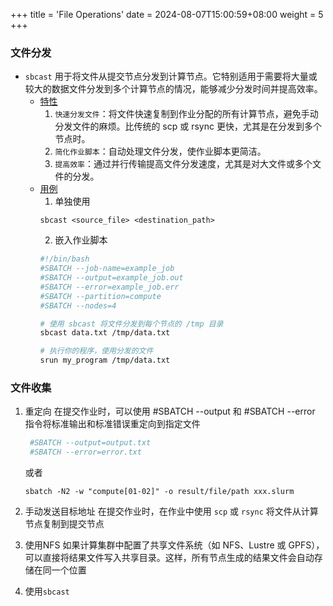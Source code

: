 +++
title = 'File Operations' 
date = 2024-08-07T15:00:59+08:00
weight = 5
+++


### 文件分发

- `sbcast`
    用于将文件从提交节点分发到计算节点。它特别适用于需要将大量或较大的数据文件分发到多个计算节点的情况，能够减少分发时间并提高效率。
  * [特性]()
    1. `快速分发文件`：将文件快速复制到作业分配的所有计算节点，避免手动分发文件的麻烦。比传统的 scp 或 rsync 更快，尤其是在分发到多个节点时。
    2. `简化作业脚本`：自动处理文件分发，使作业脚本更简洁。
    3. `提高效率`：通过并行传输提高文件分发速度，尤其是对大文件或多个文件的分发。
  * [用例]()
    1. 单独使用
    ```shell
    sbcast <source_file> <destination_path>
    ```
    2. 嵌入作业脚本
    ```bash
    #!/bin/bash
    #SBATCH --job-name=example_job
    #SBATCH --output=example_job.out
    #SBATCH --error=example_job.err
    #SBATCH --partition=compute
    #SBATCH --nodes=4

    # 使用 sbcast 将文件分发到每个节点的 /tmp 目录
    sbcast data.txt /tmp/data.txt

    # 执行你的程序，使用分发的文件
    srun my_program /tmp/data.txt

    ```
### 文件收集
1. 重定向
   在提交作业时，可以使用 #SBATCH --output 和 #SBATCH --error 指令将标准输出和标准错误重定向到指定文件
   ```bash
    #SBATCH --output=output.txt
    #SBATCH --error=error.txt
    ```
    或者
    ```shell
    sbatch -N2 -w "compute[01-02]" -o result/file/path xxx.slurm
    ```
2. 手动发送目标地址
   在提交作业时，在作业中使用 `scp` 或 `rsync` 将文件从计算节点复制到提交节点

3. 使用NFS
   如果计算集群中配置了共享文件系统（如 NFS、Lustre 或 GPFS），可以直接将结果文件写入共享目录。这样，所有节点生成的结果文件会自动存储在同一个位置

4. 使用`sbcast`
